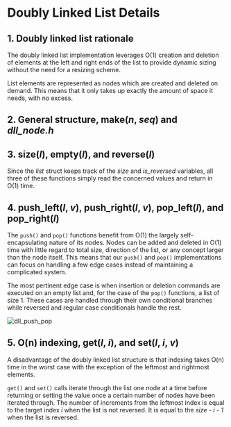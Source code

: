 # Doubly Linked List Details
## 1. Doubly linked list rationale

The doubly linked list implementation leverages O(1) creation and deletion of elements at the left and right ends of the list to provide dynamic sizing without the need for a resizing scheme.

List elements are represented as nodes which are created and deleted on demand. This means that it only takes up exactly the amount of space it needs, with no excess.

## 2. General structure, make(*n*, *seq*) and *dll_node.h* 



## 3. size(*l*), empty(*l*), and reverse(*l*)
Since the *list* struct keeps track of the *size* and *is_reversed* variables, all three of these functions simply read the concerned values and return in O(1) time.

## 4. push_left(*l*, *v*), push_right(*l*, *v*), pop_left(*l*), and pop_right(*l*)
The `push()` and `pop()` functions benefit from O(1) the largely self-encapsulating nature of its nodes. Nodes can be added and deleted in O(1) time with little regard to total size, direction of the list, or any concept larger than the node itself. This means that our `push()` and `pop()` implementations can focus on handling a few edge cases instead of maintaining a complicated system.

The most pertinent edge case is when insertion or deletion commands are executed on an empty list and, for the case of the `pop()` functions, a list of size 1. These cases are handled through their own conditional branches while reversed and regular case conditionals handle the rest.

![dll_push_pop](https://github.com/user-attachments/assets/7511235e-1765-4bb1-b9d8-002d461879e7)

## 5. O(n) indexing, get(*l*, *i*), and set(*l*, *i*, *v*)
A disadvantage of the doubly linked list structure is that indexing takes O(n) time in the worst case with the exception of the leftmost and rightmost elements.

`get()` and `set()` calls iterate through the list one node at a time before returning or setting the value once a certain number of nodes have been iterated through. The number of increments from the leftmost index is equal to the target index *i* when the list is not reversed. It is equal to the *size* - *i* - *1* when the list is reversed.
